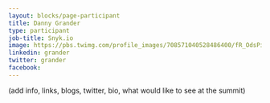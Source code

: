 ```yaml
---
layout: blocks/page-participant
title: Danny Grander
type: participant
job-title: Snyk.io
image: https://pbs.twimg.com/profile_images/708571040528486400/fR_OdsPi.jpg
linkedin: grander
twitter: grander
facebook: 
---
```


(add info, links, blogs, twitter, bio, what would like to see at the summit)
